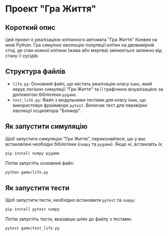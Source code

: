 # Проект "Гра Життя"

## Короткий опис

Цей проект є реалізацією клітинного автомата "Гра Життя" Конвея на мові Python. Гра симулює еволюцію популяції клітин на двовимірній сітці, де стан кожної клітини (жива або мертва) змінюється залежно від стану її сусідів.

## Структура файлів

-   `life.py`: Основний файл, що містить реалізацію класу `Game`, який керує логікою симуляції "Гри Життя" та її графічною візуалізацією за допомогою бібліотеки `pygame`.
-   `test_life.py`: Файл з модульними тестами для класу `Game`, що використовує фреймворк `pytest`. Включає тест для перевірки еволюції осцилятора "Блінкер".

## Як запустити симуляцію

Щоб запустити симуляцію "Гри Життя", переконайтеся, що у вас встановлені необхідні бібліотеки (`numpy` та `pygame`). Якщо ні, встановіть їх:

```bash
pip install numpy pygame
```

Потім запустіть основний файл:

```bash
python game/life.py
```

## Як запустити тести

Щоб запустити тести, необхідно встановити `pytest` та `numpy`:

```bash
pip install pytest numpy
```

Потім запустіть тести, вказавши шлях до файлу з тестами:

```bash
pytest game/test_life.py
```